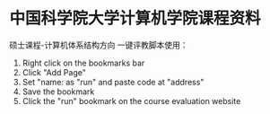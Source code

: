 # 中国科学院大学计算机学院课程资料
硕士课程-计算机体系结构方向
一键评教脚本使用：
1. Right click on the bookmarks bar
2. Click "Add Page"
3. Set "name: as "run" and paste code at "address"
4. Save the bookmark
5. Click the "run" bookmark on the course evaluation website
